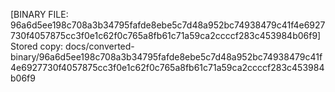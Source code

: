 [BINARY FILE: 96a6d5ee198c708a3b34795fafde8ebe5c7d48a952bc74938479c41f4e6927730f4057875cc3f0e1c62f0c765a8fb61c71a59ca2ccccf283c453984b06f9]
Stored copy: docs/converted-binary/96a6d5ee198c708a3b34795fafde8ebe5c7d48a952bc74938479c41f4e6927730f4057875cc3f0e1c62f0c765a8fb61c71a59ca2ccccf283c453984b06f9
